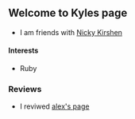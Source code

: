 ## Welcome to Kyles page

* I am friends with [Nicky Kirshen](/git-tutorial/nicky.html)

#### Interests

* Ruby


### Reviews

* I reviwed [alex's page](/sdfsdf.html)
